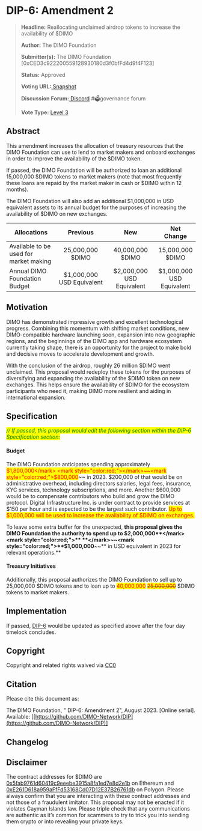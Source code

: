 # DIP-6: Amendment 2

> **Headline:** Reallocating unclaimed airdrop tokens to increase the availability of $DIMO
>
> **Author:** The DIMO Foundation
>
> **Submitter(s):** The DIMO Foundation \[0xCED3c922200559128930180d3f0bfFd4d9f4F123]
>
> **Status:** Approved
>
> **Voting URL:**[ ](https://snapshot.org/#/dimo.eth/proposal/0x74f67d2da46e74e190063932f7b6a27fdafc7fa368ee5a275335db3a9e666499)[Snapshot](https://snapshot.org/#/dimo.eth/proposal/0xa9e9c01c66c776e53b06b384782e6302de29201b14a050cb6be2f511143d4ba5)
>
> **Discussion Forum:**[ Discord](https://chat.dimo.zone/) #🗳️governance forum
>
> **Vote Type:** [Level 3](https://docs.dimo.zone/governance/dip1#voting-protocol)​

## Abstract

This amendment increases the allocation of treasury resources that the DIMO Foundation can use to lend to market makers and onboard exchanges in order to improve the availability of the $DIMO token.

If passed, the DIMO Foundation will be authorized to loan an additional 15,000,000 $DIMO tokens to market makers (note that most frequently these loans are repaid by the market maker in cash or $DIMO within 12 months).&#x20;

The DIMO Foundation will also add an additional $1,000,000 in USD equivalent assets to its annual budget for the purposes of increasing the availability of $DIMO on new exchanges.

<table><thead><tr><th width="189"> Allocations</th><th width="192" align="center">Previous</th><th width="180" align="center">New</th><th align="center">Net Change</th></tr></thead><tbody><tr><td>Available to be used for market making</td><td align="center">25,000,000 $DIMO</td><td align="center">40,000,000 $DIMO</td><td align="center">15,000,000 $DIMO</td></tr><tr><td>Annual DIMO Foundation Budget</td><td align="center">$1,000,000 USD Equivalent</td><td align="center">$2,000,000 USD Equivalent</td><td align="center">$1,000,000 USD Equivalent</td></tr></tbody></table>

## Motivation

DIMO has demonstrated impressive growth and excellent technological progress. Combining this momentum with shifting market conditions, new DIMO-compatible hardware launching soon, expansion into new geographic regions, and the beginnings of the DIMO app and hardware ecosystem currently taking shape, there is an opportunity for the project to make bold and decisive moves to accelerate development and growth.

With the conclusion of the airdrop, roughly 26 million $DIMO went unclaimed. This proposal would redeploy these tokens for the purposes of diversifying and expanding the availability of the $DIMO token on new exchanges.  This helps ensure the availability of $DIMO for the ecosystem participants who need it, making DIMO more resilient and aiding in international expansion.

## Specification

_<mark style="color:green;">// If passed, this proposal would edit the following section within the DIP-6 Specification section:</mark>_&#x20;

#### **Budget**

The DIMO Foundation anticipates spending approximately <mark style="color:red;">$1,800,000</mark> <mark style="color:red;"></mark>~~<mark style="color:red;">$800,000</mark>~~ in 2023. $200,000 of that would be on administrative overhead, including directors salaries, legal fees, insurance, KYC services, technology subscriptions, and more. Another $600,000 would be to compensate contributors who build and grow the DIMO protocol. Digital Infrastructure Inc. is under contract to provide services at $150 per hour and is expected to be the largest such contributor. <mark style="color:red;">Up to $1,000,000 will be used to increase the availability of $DIMO on exchanges.</mark>

To leave some extra buffer for the unexpected, **this proposal gives the DIMO Foundation the authority to spend up to **<mark style="color:red;">**$2,000,000**</mark><mark style="color:red;">** **</mark>~~<mark style="color:red;">**$1,000,000**</mark>~~** in USD equivalent in 2023 for relevant operations.**

#### Treasury Initiatives

Additionally, this proposal authorizes the DIMO Foundation to sell up to 25,000,000 $DIMO tokens and to loan up to <mark style="color:red;">40,000,000</mark> <mark style="color:red;"></mark>~~<mark style="color:red;">25,000,000</mark>~~ $DIMO tokens to market makers.

## Implementation

If passed, [DIP-6](../dip6.md) would be updated as specified above after the four day timelock concludes.

## **Copyright**

Copyright and related rights waived via [CC0](https://creativecommons.org/publicdomain/zero/1.0)

## Citation

Please cite this document as:

The DIMO Foundation, " DIP-6: Amendment 2", August 2023. \[Online serial]. Available: \[[https://github.com/DIMO-Network/DIP](https://github.com/DIMO-Network/DIP)]

## Changelog

## Disclaimer

The contract addresses for $DIMO are [0x5fab9761d60419c9eeebe3915a8fa1ed7e8d2e1b](https://etherscan.io/token/0x5fab9761d60419c9eeebe3915a8fa1ed7e8d2e1b) on Ethereum and [0xE261D618a959aFfFd53168Cd07D12E37B26761db](https://polygonscan.com/token/0xE261D618a959aFfFd53168Cd07D12E37B26761db) on Polygon. Please always confirm that you are interacting with these contract addresses and not those of a fraudulent imitator. This proposal may not be enacted if it violates Cayman Islands law. Please triple check that any communications are authentic as it’s common for scammers to try to trick you into sending them crypto or into revealing your private keys.
